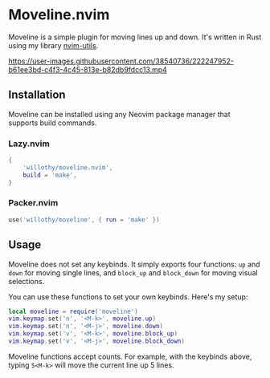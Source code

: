 # Moveline.nvim

Moveline is a simple plugin for moving lines up and down. It's written in Rust using my library [nvim-utils](https://github.com/willothy/nvim-utils).


https://user-images.githubusercontent.com/38540736/222247952-b61ee3bd-c4f3-4c45-813e-b82db9fdcc13.mp4


## Installation

Moveline can be installed using any Neovim package manager that supports build commands.

### Lazy.nvim

```lua
{
    'willothy/moveline.nvim',
    build = 'make',
}
```

### Packer.nvim

```lua
use('willothy/moveline', { run = 'make' })
```

## Usage

Moveline does not set any keybinds. It simply exports four functions: `up` and `down` for moving single lines, and `block_up` and `block_down` for moving visual selections.

You can use these functions to set your own keybinds. Here's my setup:

```lua
local moveline = require('moveline')
vim.keymap.set('n', '<M-k>', moveline.up)
vim.keymap.set('n', '<M-j>', moveline.down)
vim.keymap.set('v', '<M-k>', moveline.block_up)
vim.keymap.set('v', '<M-j>', moveline.block_down)
```

Moveline functions accept counts. For example, with the keybinds above, typing `5<M-k>` will move 
the current line up 5 lines.
